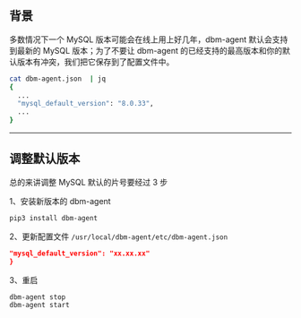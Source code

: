 ## 背景
多数情况下一个 MySQL 版本可能会在线上用上好几年，dbm-agent 默认会支持到最新的 MySQL 版本；为了不要让 dbm-agent 的已经支持的最高版本和你的默认版本有冲突，我们把它保存到了配置文件中。
```bash
cat dbm-agent.json  | jq
{
  ...
  "mysql_default_version": "8.0.33",
  ...
}
```

---

## 调整默认版本
总的来讲调整 MySQL 默认的片号要经过 3 步

1、安装新版本的 dbm-agent
```bash
pip3 install dbm-agent
```

2、更新配置文件 `/usr/local/dbm-agent/etc/dbm-agent.json`
```json {
"mysql_default_version": "xx.xx.xx"
}
```

3、重启
```bash
dbm-agent stop
dbm-agent start
```